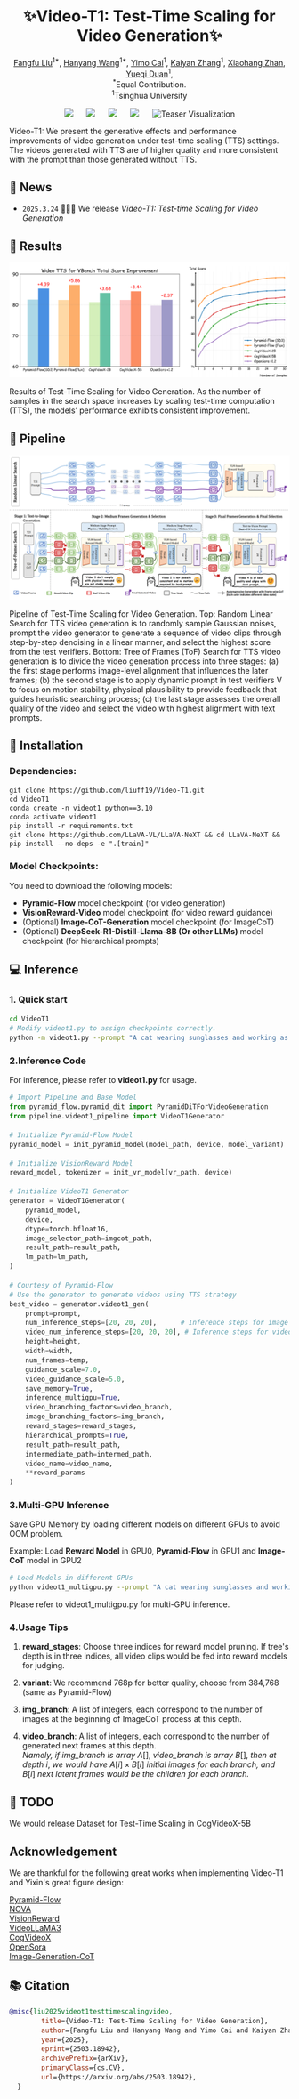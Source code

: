 <div align="center">

# ✨Video-T1: Test-Time Scaling for Video Generation✨

<p align="center">
    <a href="https://liuff19.github.io/">Fangfu Liu</a><sup>1*</sup>,
    <a href="https://hanyang-21.github.io/">Hanyang Wang</a><sup>1*</sup>,
    <a href="https://github.com/JamesCai23">Yimo Cai</a><sup>1</sup>,
    <a href="https://iseesaw.github.io/">Kaiyan Zhang</a><sup>1</sup>,
    <a href="https://xiaohangzhan.github.io/">Xiaohang Zhan</a><sup></sup>,
    <a href="https://duanyueqi.github.io/">Yueqi Duan</a><sup>1</sup>,
    <br>
    <sup>*</sup>Equal Contribution.
    <br>
    <sup>1</sup>Tsinghua University
</p>

<a href='https://arxiv.org/abs/2503.18942'><img src='https://img.shields.io/badge/arXiv-2503.18942-b31b1b.svg'></a> &nbsp;&nbsp;&nbsp;&nbsp;
<a href='https://liuff19.github.io/Video-T1/'><img src='https://img.shields.io/badge/Project-Page-Green'></a> &nbsp;&nbsp;&nbsp;&nbsp;
<a><img src='https://img.shields.io/badge/License-MIT-blue'></a> &nbsp;&nbsp;&nbsp;&nbsp;
<a href='https://mp.weixin.qq.com/s/HtJHXGgTAhi-uBWSsgqOKQ'><img src='https://img.shields.io/badge/%E5%BE%AE%E4%BF%A1-%E4%B8%AD%E6%96%87%E4%BB%8B%E7%BB%8D-green'></a> &nbsp;&nbsp;&nbsp;&nbsp;
![Teaser Visualization](assets/teaser.png)

</div>

Video-T1: We present the generative effects and performance improvements of video generation under test-time scaling (TTS)
settings. The videos generated with TTS are of higher quality and more consistent with the prompt than those generated without TTS.

</div>

## 📢 News

- `2025.3.24` 🤗🤗🤗 We release *Video-T1: Test-time Scaling for Video Generation*

## 🎉 Results

![Results Visualization](assets/results-teaser.png)

</div>

Results of Test-Time Scaling for Video Generation. As the number of samples in the search space increases by scaling test-time
computation (TTS), the models’ performance exhibits consistent improvement.


## 🌟 Pipeline

![Pipeline Visualization](assets/pipeline.png)

</div>

Pipeline of Test-Time Scaling for Video Generation. Top: Random Linear Search for TTS video generation is to randomly
sample Gaussian noises, prompt the video generator to generate a sequence of video clips through step-by-step denoising in a linear manner,
and select the highest score from the test verifiers. Bottom: Tree of Frames (ToF) Search for TTS video generation is to divide the video
generation process into three stages: (a) the first stage performs image-level alignment that influences the later frames; (b) the second stage
is to apply dynamic prompt in test verifiers V to focus on motion stability, physical plausibility to provide feedback that guides heuristic
searching process; (c) the last stage assesses the overall quality of the video and select the video with highest alignment with text prompts.



## 🔧 Installation

### Dependencies:

```
git clone https://github.com/liuff19/Video-T1.git
cd VideoT1
conda create -n videot1 python==3.10
conda activate videot1
pip install -r requirements.txt
git clone https://github.com/LLaVA-VL/LLaVA-NeXT && cd LLaVA-NeXT && pip install --no-deps -e ".[train]"
```

### Model Checkpoints:
You need to download the following models:
 - **Pyramid-Flow** model checkpoint (for video generation)
 - **VisionReward-Video** model checkpoint (for video reward guidance)
 - (Optional) **Image-CoT-Generation** model checkpoint (for ImageCoT)
 - (Optional) **DeepSeek-R1-Distill-Llama-8B (Or other LLMs)** model checkpoint (for hierarchical prompts)

## 💻 Inference

### 1. Quick start

```bash
cd VideoT1
# Modify videot1.py to assign checkpoints correctly.
python -m videot1.py --prompt "A cat wearing sunglasses and working as a lifeguard at a pool." --video_name cat_lifeguard
```

### 2.Inference Code

For inference, please refer to **videot1.py** for usage.

```python
# Import Pipeline and Base Model
from pyramid_flow.pyramid_dit import PyramidDiTForVideoGeneration
from pipeline.videot1_pipeline import VideoT1Generator

# Initialize Pyramid-Flow Model
pyramid_model = init_pyramid_model(model_path, device, model_variant)

# Initialize VisionReward Model
reward_model, tokenizer = init_vr_model(vr_path, device)

# Initialize VideoT1 Generator
generator = VideoT1Generator(
    pyramid_model,
    device,
    dtype=torch.bfloat16, 
    image_selector_path=imgcot_path,
    result_path=result_path,
    lm_path=lm_path,
)

# Courtesy of Pyramid-Flow
# Use the generator to generate videos using TTS strategy
best_video = generator.videot1_gen(
    prompt=prompt,
    num_inference_steps=[20, 20, 20],      # Inference steps for image branch at each level
    video_num_inference_steps=[20, 20, 20], # Inference steps for video branch at each level
    height=height,
    width=width,
    num_frames=temp,
    guidance_scale=7.0,           
    video_guidance_scale=5.0,      
    save_memory=True,             
    inference_multigpu=True,      
    video_branching_factors=video_branch,
    image_branching_factors=img_branch,
    reward_stages=reward_stages,
    hierarchical_prompts=True,     
    result_path=result_path,
    intermediate_path=intermed_path,
    video_name=video_name,
    **reward_params                
)

```

### 3.Multi-GPU Inference

Save GPU Memory by loading different models on different GPUs to avoid OOM problem. 

Example: Load **Reward Model** in GPU0, **Pyramid-Flow** in GPU1 and **Image-CoT** model in GPU2

```bash
# Load Models in different GPUs
python videot1_multigpu.py --prompt "A cat wearing sunglasses and working as a lifeguard at a pool." --video_name cat_lifeguard --reward_device_id 0 --base_device_id 1 --imgcot_device_id 2 --lm_device_id 3
```

Please refer to videot1_multigpu.py for multi-GPU inference.

### 4.Usage Tips

1. **reward_stages**: Choose three indices for reward model pruning. If tree's depth is in three indices, all video clips would be fed into reward models for judging.

2. **variant**: We recommend 768p for better quality, choose from 384,768 (same as Pyramid-Flow)

3. **img_branch**: A list of integers, each correspond to the number of images at the beginning of ImageCoT process at this depth.

4. **video_branch**: A list of integers, each correspond to the number of generated next frames at this depth.  
*Namely, if img_branch is array* $A[]$, *video_branch is array* $B[]$, *then at depth* $i$, *we would have* $A[i] \times B[i]$ *initial images for each branch, and* $B[i]$ *next latent frames would be the children for each branch.*


## 🚀 TODO

We would release Dataset for Test-Time Scaling in CogVideoX-5B

## Acknowledgement

We are thankful for the following great works when implementing Video-T1 and Yixin's great figure design:

[Pyramid-Flow](https://github.com/jy0205/Pyramid-Flow)  
[NOVA](https://github.com/baaivision/NOVA)  
[VisionReward](https://github.com/THUDM/VisionReward)  
[VideoLLaMA3](https://github.com/DAMO-NLP-SG/VideoLLaMA3)  
[CogVideoX](https://github.com/THUDM/CogVideo)  
[OpenSora](https://github.com/hpcaitech/Open-Sora)  
[Image-Generation-CoT](https://github.com/ZiyuGuo99/Image-Generation-CoT)

## 📚 Citation
```bibtex
@misc{liu2025videot1testtimescalingvideo,
        title={Video-T1: Test-Time Scaling for Video Generation}, 
        author={Fangfu Liu and Hanyang Wang and Yimo Cai and Kaiyan Zhang and Xiaohang Zhan and Yueqi Duan},
        year={2025},
        eprint={2503.18942},
        archivePrefix={arXiv},
        primaryClass={cs.CV},
        url={https://arxiv.org/abs/2503.18942}, 
  }
```
